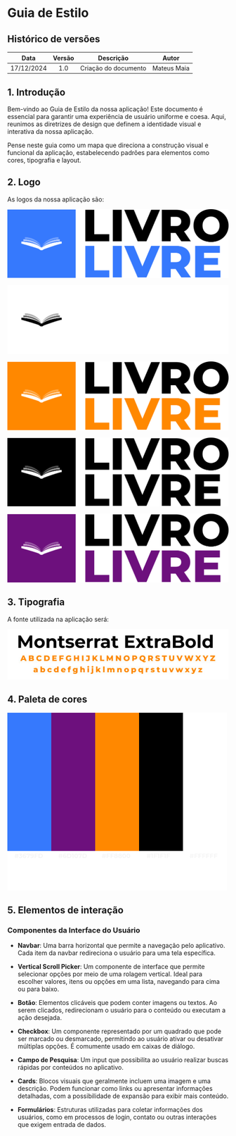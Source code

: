 # Guia de Estilo

## Histórico de versões

|    Data    | Versão |      Descrição       |                    Autor                     |
|:----------:|:------:|:--------------------:|:--------------------------------------------:|
| 17/12/2024 |  1.0   | Criação do documento | Mateus Maia |

## 1. Introdução

Bem-vindo ao Guia de Estilo da nossa aplicação! Este documento é essencial para garantir uma experiência de usuário uniforme e coesa. Aqui, reunimos as diretrizes de design que definem a identidade visual e interativa da nossa aplicação.

Pense neste guia como um mapa que direciona a construção visual e funcional da aplicação, estabelecendo padrões para elementos como cores, tipografia e layout.

## 2. Logo

As logos da nossa aplicação são:

![Logo Azul](imagensprojeto/logoAzul.png)

![Logo Branca](imagensprojeto/logoBranca.png)

![Logo Laranja](imagensprojeto/logoLaranja.png)

![Logo Preta](imagensprojeto/logoPreta.png)

![Logo Roxa](imagensprojeto/logoRoxa.png)


## 3. Tipografia

A fonte utilizada na aplicação será:

![Fonte](imagensprojeto/fonte.jpeg)


## 4. Paleta de cores

![Paleta de cores](imagensprojeto/cores.png)

## 5. Elementos de interação

### Componentes da Interface do Usuário

- **Navbar**: Uma barra horizontal que permite a navegação pelo aplicativo. Cada item da navbar redireciona o usuário para uma tela específica.

- **Vertical Scroll Picker**: Um componente de interface que permite selecionar opções por meio de uma rolagem vertical. Ideal para escolher valores, itens ou opções em uma lista, navegando para cima ou para baixo.

- **Botão**: Elementos clicáveis que podem conter imagens ou textos. Ao serem clicados, redirecionam o usuário para o conteúdo ou executam a ação desejada.

- **Checkbox**: Um componente representado por um quadrado que pode ser marcado ou desmarcado, permitindo ao usuário ativar ou desativar múltiplas opções. É comumente usado em caixas de diálogo.

- **Campo de Pesquisa**: Um input que possibilita ao usuário realizar buscas rápidas por conteúdos no aplicativo.

- **Cards**: Blocos visuais que geralmente incluem uma imagem e uma descrição. Podem funcionar como links ou apresentar informações detalhadas, com a possibilidade de expansão para exibir mais conteúdo.

- **Formulários**: Estruturas utilizadas para coletar informações dos usuários, como em processos de login, contato ou outras interações que exigem entrada de dados.
